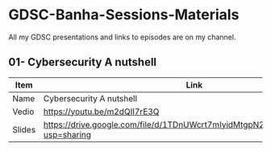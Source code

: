 # GDSC-Banha-Sessions-Materials
All my GDSC presentations and links to episodes are on my channel.


## 01- Cybersecurity A nutshell

| Item | Link|
| ---| ---|
| Name| Cybersecurity A nutshell|
| Vedio | https://youtu.be/m2dQII7rE3Q|
| Slides | https://drive.google.com/file/d/1TDnUWcrt7mIyidMtgpN2OO1L4I8z3Pxj/view?usp=sharing|



